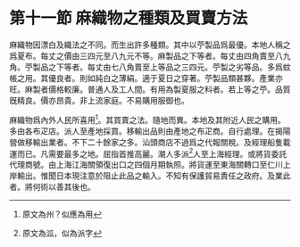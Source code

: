 # 第十一節 麻織物之種類及買賣方法

麻織物因漂白及織法之不同。而生出許多種類。其中以苧製品爲最優。本地人稱之爲夏布。每丈之價由三四元至八九元不等。麻製品之下等者。每丈由四角賣至八九角。苧製品之下等者。每丈由七八角賣至上等品之三四元。苧製之劣等品。多爲蚊帳之用。其優良者。則如純白之薄絹。適于夏日之穿著。苧製品類甚夥。產業亦旺。麻製者價格較廉。普通人及工人間。有用為製夏服之料者。若上等之苧。品質旣精良。價亦昂貴。非上流家庭。不易購用服御也。

麻織物爲內外人民所喜用[^1]。其買賣之法。隨地而異。本地及其附近人民之購用。多由各布疋店。派人至產地採買。移輸出品則由產地之布疋商。自行處理。在揭陽營做移輸出業者。不下二十餘家之多。汕頭商店不過爲之代報關稅。及經理船隻載運而已。凡需要最多之地。屈指首推高麗。潮人多派[^2]人至上海經理。或將貨委託代理商號。由上海江海關領復出口之四個月期執照。將貨運至東海關轉口至仁川上岸輸出。惟聞日本現注意於阻止此品之輸入。不知有保護貿易責任之政府。及業此者。將何術以善其後也。

[^1]: 原文為州？似應為用

[^2]: 原文為泒，似為派字

